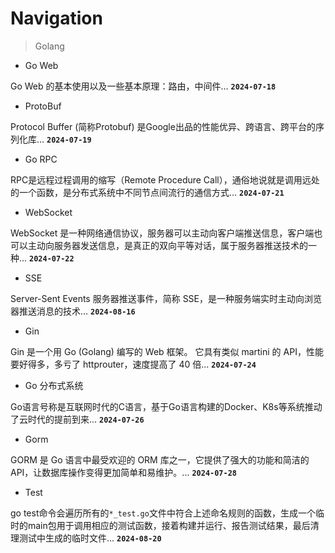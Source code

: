 # Navigation

> Golang


- Go Web

Go Web 的基本使用以及一些基本原理：路由，中间件...
**`2024-07-18`**

- ProtoBuf

Protocol Buffer (简称Protobuf) 是Google出品的性能优异、跨语言、跨平台的序列化库...
**`2024-07-19`**

- Go RPC

RPC是远程过程调用的缩写（Remote Procedure Call），通俗地说就是调用远处的一个函数，是分布式系统中不同节点间流行的通信方式...
**`2024-07-21`**

- WebSocket

WebSocket 是一种网络通信协议，服务器可以主动向客户端推送信息，客户端也可以主动向服务器发送信息，是真正的双向平等对话，属于服务器推送技术的一种...
**`2024-07-22`**

- SSE

Server-Sent Events 服务器推送事件，简称 SSE，是一种服务端实时主动向浏览器推送消息的技术...
**`2024-08-16`**

- Gin

Gin 是一个用 Go (Golang) 编写的 Web 框架。 它具有类似 martini 的 API，性能要好得多，多亏了 httprouter，速度提高了 40 倍...
**`2024-07-24`**

- Go 分布式系统

Go语言号称是互联网时代的C语言，基于Go语言构建的Docker、K8s等系统推动了云时代的提前到来...
**`2024-07-26`**

- Gorm

GORM 是 Go 语言中最受欢迎的 ORM 库之一，它提供了强大的功能和简洁的 API，让数据库操作变得更加简单和易维护。...
**`2024-07-28`**

- Test

go test命令会遍历所有的`*_test.go`文件中符合上述命名规则的函数，生成一个临时的main包用于调用相应的测试函数，接着构建并运行、报告测试结果，最后清理测试中生成的临时文件...
**`2024-08-20`**